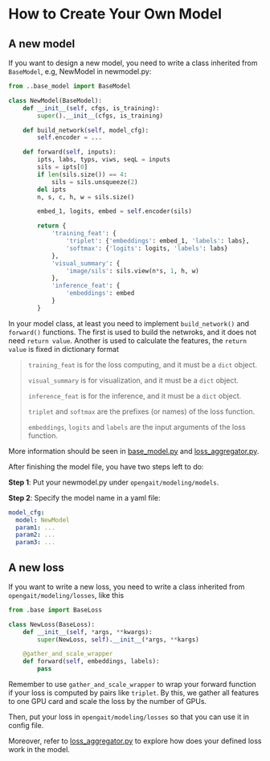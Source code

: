 # How to Create Your Own Model


## A new model
If you want to design a new model, you need to write a class inherited from `BaseModel`, e.g, NewModel in newmodel.py:
```python
from ..base_model import BaseModel

class NewModel(BaseModel):
    def __init__(self, cfgs, is_training):
        super().__init__(cfgs, is_training)

    def build_network(self, model_cfg):
        self.encoder = ...

    def forward(self, inputs):
        ipts, labs, typs, viws, seqL = inputs
        sils = ipts[0]
        if len(sils.size()) == 4:
            sils = sils.unsqueeze(2)
        del ipts
        n, s, c, h, w = sils.size()

        embed_1, logits, embed = self.encoder(sils)

        return {
            'training_feat': {
                'triplet': {'embeddings': embed_1, 'labels': labs},
                'softmax': {'logits': logits, 'labels': labs}
            },
            'visual_summary': {
                'image/sils': sils.view(n*s, 1, h, w)
            },
            'inference_feat': {
                'embeddings': embed
            }
        }

```
 In your model class, at least you need to implement `build_network()` and `forward()` functions. The first is used to build the netwroks, and it does not need `return value`. Another is used to calculate the features, the `return value` is fixed in dictionary format

> `training_feat` is for the loss computing, and it must be a `dict` object. 
> 
> `visual_summary` is for visualization, and it must be a `dict` object. 
> 
> `inference_feat` is for the inference, and it must be a `dict` object. 
> 
> `triplet` and `softmax` are the prefixes (or names) of the loss function.
> 
> `embeddings`, `logits` and `labels` are the input arguments of the loss function.

More information should be seen in [base_model.py](../opengait/modeling/base_model.py) and [loss_aggregator.py](../opengait/modeling/loss_aggregator.py).

After finishing the model file, you have two steps left to do:

**Step 1**: Put your newmodel.py under `opengait/modeling/models`.

**Step 2**: Specify the model name in a yaml file:
```yaml
model_cfg:
  model: NewModel
  param1: ...
  param2: ...
  param3: ...
```


## A new loss
If you want to write a new loss, you need to write a class inherited from `opengait/modeling/losses`, like this
```python
from .base import BaseLoss

class NewLoss(BaseLoss):
    def __init__(self, *args, **kwargs):
        super(NewLoss, self).__init__(*args, **kargs)

    @gather_and_scale_wrapper
    def forward(self, embeddings, labels):
        pass
```
Remember to use `gather_and_scale_wrapper` to wrap your forward function if your loss is computed by pairs like `triplet`. By this, we gather all features to one GPU card and scale the loss by the number of GPUs.

Then, put your loss in `opengait/modeling/losses` so that you can use it in config file. 

Moreover, refer to [loss_aggregator.py](../opengait/modeling/loss_aggregator.py) to explore how does your defined loss work in the model.

